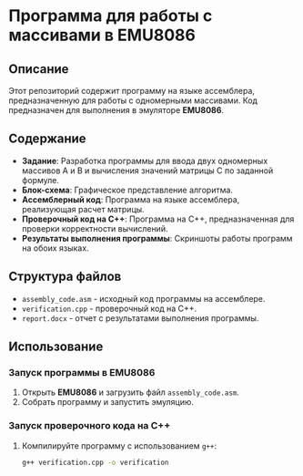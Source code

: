 # Программа для работы с массивами в EMU8086

## Описание

Этот репозиторий содержит программу на языке ассемблера, предназначенную для работы с одномерными массивами. Код предназначен для выполнения в эмуляторе **EMU8086**.

## Содержание
- **Задание**: Разработка программы для ввода двух одномерных массивов A и B и вычисления значений матрицы C по заданной формуле.
- **Блок-схема**: Графическое представление алгоритма.
- **Ассемблерный код**: Программа на языке ассемблера, реализующая расчет матрицы.
- **Проверочный код на C++**: Программа на C++, предназначенная для проверки корректности вычислений.
- **Результаты выполнения программы**: Скриншоты работы программ на обоих языках.

## Структура файлов
- `assembly_code.asm` - исходный код программы на ассемблере.
- `verification.cpp` - проверочный код на C++.
- `report.docx` - отчет с результатами выполнения программы.

## Использование

### Запуск программы в EMU8086

1. Открыть **EMU8086** и загрузить файл `assembly_code.asm`.
2. Собрать программу и запустить эмуляцию.

### Запуск проверочного кода на C++

1. Компилируйте программу с использованием `g++`:
   ```sh
   g++ verification.cpp -o verification
